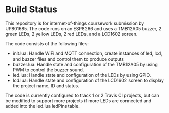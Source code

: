 # Build Status
 
This repository is for internet-of-things coursework submission by UP801685.
The code runs on an ESP8266 and uses a TMB12A05 buzzer, 2 green LEDs, 2 yellow LEDs, 2 red LEDs, and a LCD1602 screen.

The code consists of the following files:
- init.lua: Handle WiFi and MQTT connection, create instances of led, lcd, and buzzer files and control them to produce outputs
- buzzer.lua: Handle state and configuration of the TMB12A05 by using PWM to control the buzzer sound.
- led.lua: Handle state and configuration of the LEDs by using GPIO.
- lcd.lua: Handle state and configuration of the LCD1602 screen to display the project name, ID and status.

The code is currently configured to track 1 or 2 Travis CI projects, but can be modified to support more projects if more LEDs are connected and added into the led.lua ledPins table.
